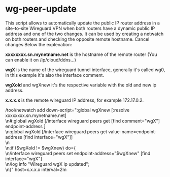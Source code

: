 # wg-peer-update

This script allows to automatically update the public IP router address in a site-to-site Wireguard VPN when both routers have a dynamic public IP address and one of the two changes. 
It can be used by creating a netwatch on both routers and checking the opposite remote hostname.
Cancel changes
Below the explenation:

<b>xxxxxxxx.sn.mynetname.net</b> is the hostname of the remote router (You can enable it on /ip/cloud/ddns...)

<b>wgX</b> is the name of the wireguard tunnel interface, generally it's called wg0, in this example it's also the interface comment.

<b>wgXold</b> and wgXnew it's the respective variable with the old and new ip address.

<b>x.x.x.x</b> is the remote wireguard IP address, for example 172.17.0.2.



/tool/netwatch
add down-script=":global wgXnew [:resolve xxxxxxxx.sn.mynetname.net]\
    \n#:global wgXold [/interface wireguard peers get [find comment=\"wgX\"] endpoint-address ]\
    \n:global wgXold [/interface wireguard peers get value-name=endpoint-address [find interface=\"wgX\"]]\
    \n\
    \n:if (\$wgXold != \$wgXnew) do={\
    \n/interface wireguard peers set endpoint-address=\"\$wgXnew\" [find interface=\"wgX\"]\
    \n/log info \"Wireguard wgX ip updated\";\
    \n}" host=x.x.x.x interval=2m
